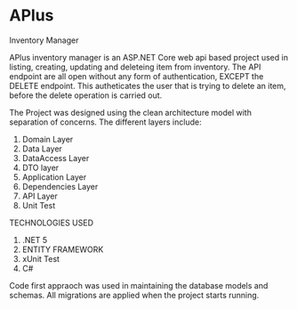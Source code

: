 # APlus
Inventory Manager

APlus inventory manager is an ASP.NET Core web api based project used in listing, creating, updating and deleteing item from inventory.
The API endpoint are all open without any form of authentication, EXCEPT the DELETE endpoint. This autheticates the user that is trying to delete an item, before the delete operation is carried out.

The Project was designed using the clean architecture model with separation of concerns. The different layers include:
1. Domain Layer
2. Data Layer
3. DataAccess Layer
4. DTO layer
5. Application Layer
6. Dependencies Layer
7. API Layer
8. Unit Test

TECHNOLOGIES USED
1. .NET 5
2. ENTITY FRAMEWORK
3. xUnit Test
4. C#

Code first appraoch was used in maintaining the database models and schemas. All migrations are applied when the project starts running.
